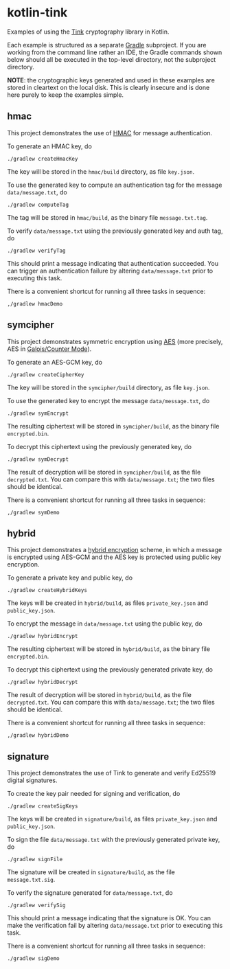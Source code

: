 # kotlin-tink

Examples of using the [Tink][tnk] cryptography library in Kotlin.

Each example is structured as a separate [Gradle][gra] subproject. If you
are working from the command line rather an IDE, the Gradle commands
shown below should all be executed in the top-level directory, not the
subproject directory.

**NOTE**: the cryptographic keys generated and used in these examples
are stored in cleartext on the local disk. This is clearly insecure and
is done here purely to keep the examples simple.

## hmac

This project demonstrates the use of [HMAC][hmc] for message authentication.

To generate an HMAC key, do

```shell
./gradlew createHmacKey
```

The key will be stored in the `hmac/build` directory, as file `key.json`.

To use the generated key to compute an authentication tag for the message
`data/message.txt`, do

```shell
./gradlew computeTag
```

The tag will be stored in `hmac/build`, as the binary file `message.txt.tag`.

To verify `data/message.txt` using the previously generated key and auth
tag, do

```shell
./gradlew verifyTag
```

This should print a message indicating that authentication succeeded.
You can trigger an authentication failure by altering `data/message.txt`
prior to executing this task.

There is a convenient shortcut for running all three tasks in sequence:

```shell
,/gradlew hmacDemo
```

## symcipher

This project demonstrates symmetric encryption using [AES][aes] (more
precisely, AES in [Galois/Counter Mode][gcm]).

To generate an AES-GCM key, do

```shell
./gradlew createCipherKey
```

The key will be stored in the `symcipher/build` directory, as file `key.json`.

To use the generated key to encrypt the message `data/message.txt`, do

```shell
./gradlew symEncrypt
```

The resulting ciphertext will be stored in `symcipher/build`, as the binary
file `encrypted.bin`.

To decrypt this ciphertext using the previously generated key, do

```shell
./gradlew symDecrypt
```

The result of decryption will be stored in `symcipher/build`, as the file
`decrypted.txt`. You can compare this with `data/message.txt`; the two
files should be identical.

There is a convenient shortcut for running all three tasks in sequence:

```shell
,/gradlew symDemo
```

## hybrid

This project demonstrates a [hybrid encryption][hyb] scheme, in which a
message is encrypted using AES-GCM and the AES key is protected using
public key encryption.

To generate a private key and public key, do

```shell
./gradlew createHybridKeys
```

The keys will be created in `hybrid/build`, as files `private_key.json` and
`public_key.json`.

To encrypt the message in `data/message.txt` using the public key, do

```shell
./gradlew hybridEncrypt
```

The resulting ciphertext will be stored in `hybrid/build`, as the binary
file `encrypted.bin`.

To decrypt this ciphertext using the previously generated private key, do

```shell
./gradlew hybridDecrypt
```

The result of decryption will be stored in `hybrid/build`, as the file
`decrypted.txt`. You can compare this with `data/message.txt`; the two files
should be identical.

There is a convenient shortcut for running all three tasks in sequence:

```shell
,/gradlew hybridDemo
```

## signature

This project demonstrates the use of Tink to generate and verify Ed25519
digital signatures.

To create the key pair needed for signing and verification, do

```shell
./gradlew createSigKeys
```

The keys will be created in `signature/build`, as files `private_key.json`
and `public_key.json`.

To sign the file `data/message.txt` with the previously generated private
key, do

```shell
./gradlew signFile
```

The signature will be created in `signature/build`, as the file
`message.txt.sig`.

To verify the signature generated for `data/message.txt`, do

```shell
./gradlew verifySig
```

This should print a message indicating that the signature is OK. You can
make the verification fail by altering `data/message.txt` prior to executing
this task.

There is a convenient shortcut for running all three tasks in sequence:

```shell
./gradlew sigDemo
```

[tnk]: https://developers.google.com/tink
[gra]: https://gradle.org/
[hmc]: https://en.wikipedia.org/wiki/HMAC
[aes]: https://en.wikipedia.org/wiki/Advanced_Encryption_Standard
[gcm]: https://en.wikipedia.org/wiki/Galois/Counter_Mode
[hyb]: https://en.wikipedia.org/wiki/Hybrid_cryptosystem
